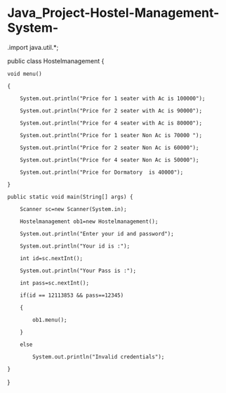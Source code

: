 # Java_Project-Hostel-Management-System-
.import java.util.*;

public class Hostelmanagement {

    void menu()

    {

        System.out.println("Price for 1 seater with Ac is 100000");

        System.out.println("Price for 2 seater with Ac is 90000");

        System.out.println("Price for 4 seater with Ac is 80000");

        System.out.println("Price for 1 seater Non Ac is 70000 ");

        System.out.println("Price for 2 seater Non Ac is 60000");

        System.out.println("Price for 4 seater Non Ac is 50000");

        System.out.println("Price for Dormatory  is 40000");

    }

    public static void main(String[] args) {

        Scanner sc=new Scanner(System.in);

        Hostelmanagement ob1=new Hostelmanagement();

        System.out.println("Enter your id and password");

        System.out.println("Your id is :");

        int id=sc.nextInt();

        System.out.println("Your Pass is :");

        int pass=sc.nextInt();

        if(id == 12113853 && pass==12345)

        {

            ob1.menu();

        }

        else

            System.out.println("Invalid credentials");

    }

}
